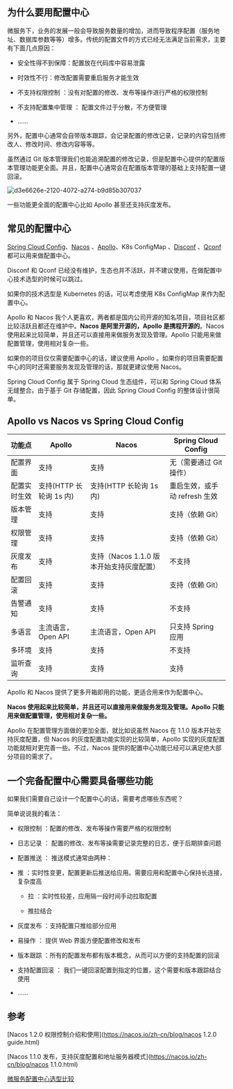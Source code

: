 ## 为什么要用配置中心 

微服务下，业务的发展一般会导致服务数量的增加，进而导致程序配置（服务地址、数据库参数等等）增多。传统的配置文件的方式已经无法满足当前需求，主要有下面几点原因：

- 安全性得不到保障：配置放在代码库中容易泄露

- 时效性不行：修改配置需要重启服务才能生效

- 不支持权限控制 ：没有对配置的修改、发布等操作进行严格的权限控制

- 不支持配置集中管理 ： 配置文件过于分散，不方便管理

- ......


另外，配置中心通常会自带版本跟踪，会记录配置的修改记录，记录的内容包括修改人、修改时间、修改内容等等。

虽然通过 Git 版本管理我们也能追溯配置的修改记录，但是配置中心提供的配置版本管理功能更全面。并且，配置中心通常会在配置版本管理的基础上支持配置一键回滚。

![d3e6626e-2120-4072-a274-b9d85b307037](https://img-note.langyastudio.com/202212090944295.png?x-oss-process=style/watermark)

一些功能更全面的配置中心比如 Apollo 甚至还支持灰度发布。



## 常见的配置中心

[Spring Cloud Config](https://cloud.spring.io/spring-cloud-config/reference/html/)、[Nacos](https://github.com/alibaba/nacos) 、[Apollo](https://github.com/apolloconfig/apollo)、K8s ConfigMap 、[Disconf](https://github.com/knightliao/disconf) 、[Qconf](https://github.com/Qihoo360/QConf) 都可以用来做配置中心。

Disconf 和 Qconf 已经没有维护，生态也并不活跃，并不建议使用，在做配置中心技术选型的时候可以跳过。

如果你的技术选型是 Kubernetes 的话，可以考虑使用 K8s ConfigMap 来作为配置中心。

Apollo 和 Nacos 我个人更喜欢，两者都是国内公司开源的知名项目，项目社区都比较活跃且都还在维护中。**Nacos 是阿里开源的，Apollo 是携程开源的**。Nacos 使用起来比较简单，并且还可以直接用来做服务发现及管理。Apollo 只能用来做配置管理，使用相对复杂一些。

如果你的项目仅仅需要配置中心的话，建议使用 Apollo 。如果你的项目需要配置中心的同时还需要服务发现及管理的话，那就更建议使用 Nacos。

Spring Cloud Config 属于 Spring Cloud 生态组件，可以和 Spring Cloud 体系无缝整合。由于基于 Git 存储配置，因此 Spring Cloud Config 的整体设计很简单。



##  Apollo vs Nacos vs Spring Cloud Config 

| 功能点       | Apollo                  | Nacos                                    | Spring Cloud Config           |
| ------------ | ----------------------- | ---------------------------------------- | ----------------------------- |
| 配置界面     | 支持                    | 支持                                     | 无（需要通过 Git 操作）       |
| 配置实时生效 | 支持(HTTP 长轮询 1s 内) | 支持(HTTP 长轮询 1s 内)                  | 重启生效，或手动 refresh 生效 |
| 版本管理     | 支持                    | 支持                                     | 支持（依赖 Git）              |
| 权限管理     | 支持                    | 支持                                     | 支持（依赖 Git）              |
| 灰度发布     | 支持                    | 支持（Nacos 1.1.0 版本开始支持灰度配置） | 不支持                        |
| 配置回滚     | 支持                    | 支持                                     | 支持（依赖 Git）              |
| 告警通知     | 支持                    | 支持                                     | 不支持                        |
| 多语言       | 主流语言，Open API      | 主流语言，Open API                       | 只支持 Spring 应用            |
| 多环境       | 支持                    | 支持                                     | 不支持                        |
| 监听查询     | 支持                    | 支持                                     | 支持                          |



Apollo 和 Nacos 提供了更多开箱即用的功能，更适合用来作为配置中心。

**Nacos 使用起来比较简单，并且还可以直接用来做服务发现及管理。Apollo 只能用来做配置管理，使用相对复杂一些。**

Apollo 在配置管理方面做的更加全面，就比如说虽然 Nacos 在 1.1.0 版本开始支持灰度配置，但 Nacos 的灰度配置功能实现的比较简单，Apollo 实现的灰度配置功能就相对更完善一些。不过，Nacos 提供的配置中心功能已经可以满足绝大部分项目的需求了。



## 一个完备配置中心需要具备哪些功能

如果我们需要自己设计一个配置中心的话，需要考虑哪些东西呢？

简单说说我的看法：

- 权限控制 ：配置的修改、发布等操作需要严格的权限控制

- 日志记录 ： 配置的修改、发布等操需要记录完整的日志，便于后期排查问题

- 配置推送 ： 推送模式通常由两种：

- 推 ：实时性变更，配置更新后推送给应用。需要应用和配置中心保持长连接，复杂度高


  - 拉 ：实时性较差，应用隔一段时间手动拉取配置


  - 推拉结合


- 灰度发布 ：支持配置只推给部分应用

- 易操作 ： 提供 Web 界面方便配置修改和发布

- 版本跟踪 ：所有的配置发布都有版本概念，从而可以方便的支持配置的回滚

- 支持配置回滚 ： 我们一键回滚配置到指定的位置，这个需要和版本跟踪结合使用

- ......



## 参考 

[Nacos 1.2.0 权限控制介绍和使用](https://nacos.io/zh-cn/blog/nacos 1.2.0 guide.html)

[Nacos 1.1.0 发布，支持灰度配置和地址服务器模式](https://nacos.io/zh-cn/blog/nacos 1.1.0.html)

[微服务配置中心选型比较](https://www.itshangxp.com/spring-cloud/spring-cloud-config-center/)